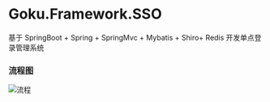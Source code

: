 # Goku.Framework.SSO
基于 SpringBoot + Spring + SpringMvc + Mybatis + Shiro+ Redis 开发单点登录管理系统

### 流程图

![流程]()
